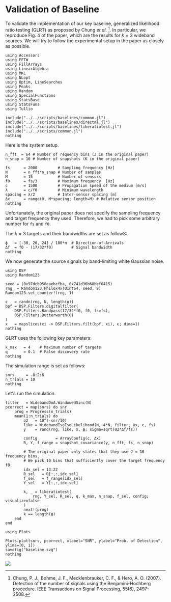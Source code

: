 
# Validation of Baseline 

To validate the implementation of our key baseline, generalized likelihood ratio testing (GLRT) as proposed by Chung *et al.* [^CBMH2007].
In particular, we reproduce Fig. 4 of the paper, which are the results for $k=3$ wideband sources.
We will try to follow the experimental setup in the paper as closely as possible.

[^CBMH2007]: Chung, P. J., Bohme, J. F., Mecklenbrauker, C. F., & Hero, A. O. (2007). Detection of the number of signals using the Benjamini-Hochberg procedure. IEEE Transactions on Signal Processing, 55(6), 2497-2508.

```@setup baseline
using Accessors
using FFTW
using FillArrays
using LinearAlgebra
using MKL
using NLopt
using Optim, LineSearches
using Peaks
using Random
using SpecialFunctions
using StatsBase
using StatsFuns
using Tullio

include("../../scripts/baselines/common.jl")
include("../../scripts/baselines/directml.jl")
include("../../scripts/baselines/likeratiotest.jl")
include("../../scripts/common.jl")
nothing
```

Here is the system setup.

```@example baseline
n_fft  = 64 # Number of requency bins (J in the original paper)
n_snap = 10 # Number of snapshots (K in the original paper) 

fs      = 2000         # Sampling frequency [Hz]
N       = n_fft*n_snap # Number of samples
M       = 15           # Number of sensors
f0      = fs/3         # Maximum frequency  [Hz]
c       = 1500         # Propagation speed of the medium [m/s]
λ       = c/f0         # Minimum wavelength 
spacing = λ/2          # Inter-sensor spacing [m]
Δx      = range(0, M*spacing; length=M) # Relative sensor position
nothing
```
Unfortunately, the original paper does not specify the sampling frequency and target frequency they used. 
Therefore, we had to pick some arbitrary number for `fs` and `f0`.

The $k = 3$ targets and their bandwidths are set as followS:
```@example baseline
ϕ   = [-30, 20, 24] / 180*π  # Direction-of-Arrivals
Δf  = f0 - (17/32*f0)        # Signal bandwidth
nothing
```

We now generate the source signals by band-limiting white Gaussian noise. 
```@example baseline
using DSP
using Random123

seed = (0x97dcb950eaebcfba, 0x741d36b68bef6415)
rng  = Random123.Philox4x(UInt64, seed, 8)
Random123.set_counter!(rng, 1)

ϵ   = randn(rng, N, length(ϕ))
bpf = DSP.Filters.digitalfilter(
    DSP.Filters.Bandpass(17/32*f0, f0, fs=fs), 
    DSP.Filters.Butterworth(8)
)
x   = mapslices(xi -> DSP.Filters.filt(bpf, xi), ϵ; dims=1)
nothing
```

GLRT uses the following key parameters:
```@example baseline
k_max   = 4    # Maximum number of targets
q       = 0.1  # False discovery rate
nothing
```

The simulation range is set as follows:
```@example baseline
snrs     = -8:2:6
n_trials = 10
nothing
```

Let's run the simulation.
```@example baseline
filter   = WidebandDoA.WindowedSinc(N)
pcorrect = map(snrs) do snr
    prog = Progress(n_trials)
    mean(1:n_trials) do _
        σ2   = 10^(-snr/10)
        like = WidebandIsoIsoLikelihood(N, 4*N, filter, Δx, c, fs)
        y    = rand(rng, like, x, ϕ; sigma=sqrt(σ2*Δf/fs))

        config        = ArrayConfig(c, Δx)
        R, Y, f_range = snapshot_covariance(y, n_fft, fs, n_snap)

        # The original paper only states that they use J = 10 frequency bins.
        # We pick 10 bins that sufficiently cover the target frequency f0.
        idx_sel = 13:22
        R_sel   = R[:,:,idx_sel]
        f_sel   = f_range[idx_sel]
        Y_sel   = Y[:,:,idx_sel]

        k, _ = likeratiotest(
            rng, Y_sel, R_sel, q, k_max, n_snap, f_sel, config; visualize=false
        )
        next!(prog)
        k == length(ϕ)
    end
end
```

```@example baseline
using Plots

Plots.plot(snrs, pcorrect, xlabel="SNR", ylabel="Prob. of Detection", ylims=[0, 1])
savefig("baseline.svg")
nothing
```
![](baseline.svg)
